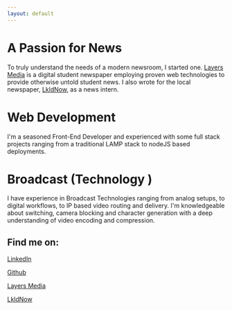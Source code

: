 ```yaml
---
layout: default
---
```

# A Passion for News
To truly understand the needs of a modern newsroom, I started one. [Layers Media](https://layers.media) is a digital student newspaper employing proven web technologies to provide otherwise untold student news. I also wrote for the local newspaper, [LkldNow](https://www.lkldnow.com/author/jasonchua), as a news intern.
# Web Development
I'm a seasoned Front-End Developer and experienced with some full stack projects ranging from a traditional LAMP stack to nodeJS based deployments.
# Broadcast (Technology )
I have experience in Broadcast Technologies ranging from analog setups, to digital workflows, to IP based video routing and delivery. I'm knowledgeable about switching, camera blocking and  character generation with a deep understanding of video encoding and compression.


## Find me on:

[LinkedIn](https://www.linkedin.com/in/jchu04/)

[Github](https://github.com/rebel1804)

[Layers Media](https://layers.media/author/jasonchua/)

[LkldNow](https://www.lkldnow.com/author/jasonchua)
